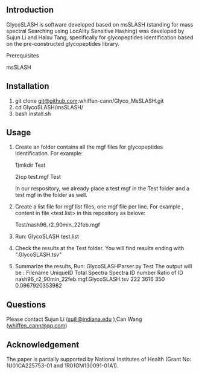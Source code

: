 Introduction
---
GlycoSLASH is software developed based on msSLASH (standing for mass spectral Searching using LocAlity Sensitive Hashing) was developed by Sujun Li and Haixu Tang, specifically for glycopeptides identification based on the pre-constructed glycopeptides library.

Prerequisites

msSLASH

Installation
---
1. git clone git@github.com:whiffen-cann/Glyco_MsSLASH.git
2. cd  GlycoSLASH/msSLASH/
3. bash install.sh

Usage
---
1. Create an folder contains all the mgf files for glycopeptides identification. For example:
   
   <p>1)mkdir Test</p>
   <p>2)cp test.mgf Test</p>

   In our respository, we already place a test mgf in the Test folder and a test mgf in the folder as well.
   
3. Create a list file for mgf list files, one mgf file per line. For example , content in file <test.list> in this repository as belove:

   Test/nash96_r2_90min_22feb.mgf
   
5. Run:
   GlycoSLASH test.list
   
6. Check the results at the Test folder. You will find results ending with ".GlycoSLASH.tsv"
   
8. Summarize the results, Run:
   GlycoSLASHParser.py Test
   The output will be :
   Filename        UniqueID        Total Spectra   Spectra ID number       Ratio of ID
   nash96_r2_90min_22feb.mgf.GlycoSLASH.tsv        222     3616    350     0.0967920353982

Questions
---
Please contact Sujun Li (sujli@indiana.edu ),Can Wang (whiffen_cann@qq.com)

Acknowledgement
---
The paper is partially supported by National Institutes of Health (Grant No: 1U01CA225753-01 and 1R01GM130091-01A1).
